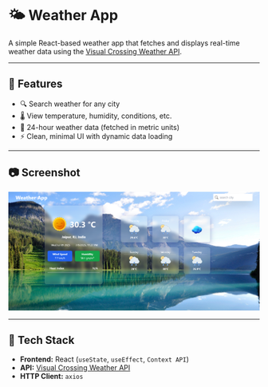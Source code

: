 # 🌤️ Weather App 

A simple React-based weather app that fetches and displays real-time weather data using the [Visual Crossing Weather API](https://www.visualcrossing.com/).

---

## 📌 Features

- 🔍 Search weather for any city
- 🌡️ View temperature, humidity, conditions, etc.
- 📅 24-hour weather data (fetched in metric units)
- ⚡ Clean, minimal UI with dynamic data loading

---

## 📷 Screenshot

![Weather App Screenshot](./Screenshot.png)

---

## 🚀 Tech Stack

- **Frontend:** React (`useState`, `useEffect`, `Context API`)
- **API:** [Visual Crossing Weather API](https://www.visualcrossing.com/)
- **HTTP Client:** `axios`





